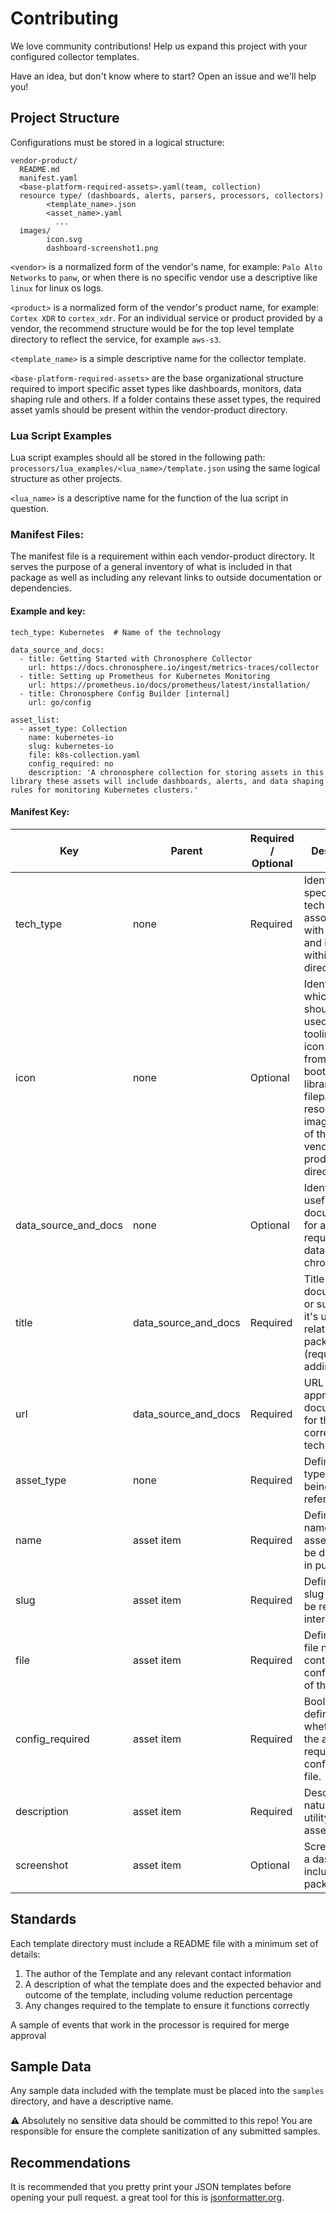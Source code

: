 # Contributing 

We love community contributions! Help us expand this project with your configured collector templates.

Have an idea, but don't know where to start? Open an issue and we'll help you!

## Project Structure

Configurations must be stored in a logical structure:

```text
vendor-product/
  README.md
  manifest.yaml
  <base-platform-required-assets>.yaml(team, collection)
  resource type/ (dashboards, alerts, parsers, processors, collectors)
        <template_name>.json
        <asset_name>.yaml
          ...
  images/
        icon.svg
        dashboard-screenshot1.png
```

`<vendor>` is a normalized form of the vendor's name, for example: `Palo Alto Networks` to `panw`, or when there is no specific vendor use a descriptive like `linux` for linux os logs. 

`<product>` is a normalized form of the vendor's product name, for example: `Cortex XDR` to `cortex_xdr`. For an individual service or product provided by a vendor, the recommend structure would be for the top level template directory to reflect the service, for example `aws-s3`. 

`<template_name>` is a simple descriptive name for the collector template.

`<base-platform-required-assets>` are the base organizational structure required to import specific asset types like dashboards, monitors, data shaping rule and others. If a folder contains these asset types, the required asset yamls should be present within the vendor-product directory.

### Lua Script Examples

Lua script examples should all be stored in the following path: `processors/lua_examples/<lua_name>/template.json` using the same logical structure as other projects. 

`<lua_name>` is a descriptive name for the function of the lua script in question.

### Manifest Files:

The manifest file is a requirement within each vendor-product directory. It serves the purpose of a general inventory of what is included in that package as well as including any relevant links to outside documentation or dependencies. 

#### Example and key:


```
tech_type: Kubernetes  # Name of the technology

data_source_and_docs:
  - title: Getting Started with Chronosphere Collector
    url: https://docs.chronosphere.io/ingest/metrics-traces/collector 
  - title: Setting up Prometheus for Kubernetes Monitoring
    url: https://prometheus.io/docs/prometheus/latest/installation/
  - title: Chronosphere Config Builder [internal]
    url: go/config

asset_list:
  - asset_type: Collection
    name: kubernetes-io
    slug: kubernetes-io
    file: k8s-collection.yaml
    config_required: no
    description: 'A chronosphere collection for storing assets in this library these assets will include dashboards, alerts, and data shaping rules for monitoring Kubernetes clusters.'
```

#### Manifest Key:

| Key                  | Parent               | Required / Optional | Description                                                                                                                                                                                | Input Type     | Example                                                |
|----------------------|----------------------|---------------------|--------------------------------------------------------------------------------------------------------------------------------------------------------------------------------------------|----------------|--------------------------------------------------------|
| tech_type            | none                 | Required            | Identifies the specific technology associated with the assets and items within this directory                                                                                              | plain text     | kubernetes, aws, gcp                                   |
| icon                 | none                 | Optional            | Identifies which icon should be used in any UI tooling. The icon can be from the bootstrap library or a filepath to a resource in the images folder of the same vendor-product directory.  | plain text     | bi-amazon, bi-windows                                  |
| data_source_and_docs | none                 | Optional            | Identifies useful documentation for any setup required to get data to chronosphere.                                                                                                        | plain text     |                                                        |
| title                | data_source_and_docs | Required            | Title of the documentation or summary of it's use relating to this package. (required if adding docs)                                                                                      | plain text     | Ingest Google Cloud metrics                            |
| url                  | data_source_and_docs | Required            | URL to the appropriate documentation for the corresponding technology.                                                                                                                     | url / path     | https://docs.chronosphere.io/ingest/metrics-traces/gcp |
| asset_type           | none                 | Required            | Defines the type of asset being referenced.                                                                                                                                                | plain text     | Collection, Team, Dashboard, Monitor, Drop Rule        |
| name                 | asset item           | Required            | Defines the name of the asset as it will be displayed in public UI's.                                                                                                                      | plain text     |                                                        |
| slug                 | asset item           | Required            | Defines the slug that will be referenced internally.                                                                                                                                       | plain text     |                                                        |
| file                 | asset item           | Required            | Defines the file name containing the configuration of the asset.                                                                                                                           | filename       | manifest.yaml                                          |
| config_required      | asset item           | Required            | Boolean value defining whether or not the asset requires a configuration file.                                                                                                             | boolean string | "yes", "no"                                            |
| description          | asset item           | Required            | Describes the nature and utility of the asset.                                                                                                                                             | string         |                                                        |
| screenshot           | asset item           | Optional            | Screenshot of a dasbhoard included in the package.                                                                                                                                         |                |                                                        |

## Standards

Each template directory must include a README file with a minimum set of details:

1. The author of the Template and any relevant contact information
2. A description of what the template does and the expected behavior and outcome of the template, including volume reduction percentage
3. Any changes required to the template to ensure it functions correctly

A sample of events that work in the processor is required for merge approval


## Sample Data

Any sample data included with the template must be placed into the `samples` directory, and have a descriptive name.

⚠️ Absolutely no sensitive data should be committed to this repo! You are responsible for ensure the complete sanitization of any submitted samples.

## Recommendations

It is recommended that you pretty print your JSON templates before opening your pull request. a great tool for this is [jsonformatter.org](jsonformatter.org).